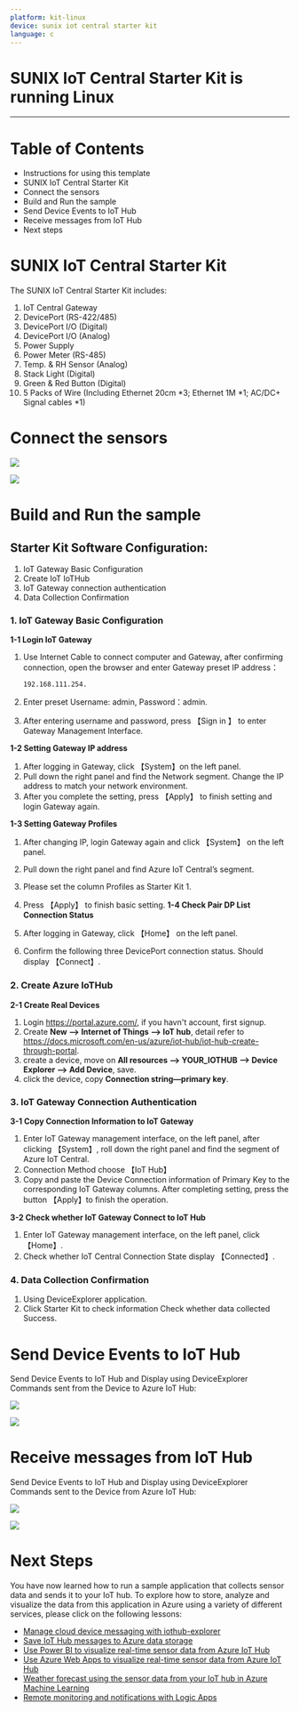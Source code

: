 ```yaml
---
platform: kit-linux
device: sunix iot central starter kit
language: c
---
```


SUNIX IoT Central Starter Kit is running Linux
===
---

# Table of Contents

-   Instructions for using this template
-   SUNIX IoT Central Starter Kit
-   Connect the sensors
-   Build and Run the sample
-   Send Device Events to IoT Hub
-   Receive messages from IoT Hub
-   Next steps

# SUNIX IoT Central Starter Kit

The SUNIX IoT Central Starter Kit includes:

1.  IoT Central Gateway
2.  DevicePort (RS-422/485)
3.  DevicePort I/O (Digital)
4.  DevicePort I/O (Analog)
5.  Power Supply
6.  Power Meter (RS-485)
7.  Temp. & RH Sensor (Analog)
8.  Stack Light (Digital)
9.  Green & Red Button (Digital)
10.  5 Packs of Wire
    (Including Ethernet 20cm *3; Ethernet 1M *1; AC/DC+ Signal cables *1)

# Connect the sensors 

![](./media/sunixiotcentralstarterkit/1.png)

![](./media/sunixiotcentralstarterkit/2.png)

# Build and Run the sample

## Starter Kit Software Configuration:

1.  IoT Gateway Basic Configuration
2.  Create IoT IoTHub
3.  IoT Gateway connection authentication 
4.  Data Collection Confirmation

### 1.	IoT Gateway Basic Configuration

**1-1 Login IoT Gateway**

1.  Use Internet Cable to connect computer and Gateway, after confirming connection, open the browser and enter Gateway preset IP address： 

        192.168.111.254.

2.	Enter preset Username: admin, Password：admin.
3.	After entering username and password, press 【Sign in 】 to enter Gateway Management Interface.

**1-2 Setting Gateway IP address**

1.	After logging in Gateway, click 【System】on the left panel.
2.	Pull down the right panel and find the Network segment. Change the IP address to match your network environment.
3.	After you complete the setting, press 【Apply】 to finish setting and login Gateway again.

**1-3 Setting Gateway Profiles**

1.	After changing IP, login Gateway again and click 【System】 on the left panel.
2.	Pull down the right panel and find Azure IoT Central’s segment.
3.	Please set the column Profiles as Starter Kit 1.
4.	Press 【Apply】 to finish basic setting.
**1-4 Check Pair DP List Connection Status**

1.	After logging in Gateway, click 【Home】 on the left panel.      
2.	Confirm the following three DevicePort connection status. Should display 【Connect】.

### 2. Create Azure IoTHub

**2-1 Create Real Devices**

1.  Login <https://portal.azure.com/>, if you havn't account, first signup.
2.  Create **New --> Internet of Things --> IoT hub**, detail refer to <https://docs.microsoft.com/en-us/azure/iot-hub/iot-hub-create-through-portal>.
3.  create a device, move on **All resources --> YOUR_IOTHUB --> Device Explorer --> Add Device**, save.
4.  click the device, copy **Connection string—primary key**.

### 3. IoT Gateway Connection Authentication 
**3-1 Copy Connection Information to IoT Gateway**

1.	Enter IoT Gateway management interface, on the left panel, after clicking 【System】, roll down the right panel and find the segment of Azure IoT Central.
2.	Connection Method choose 【IoT Hub】     
3.	Copy and paste the Device Connection information of Primary Key to the corresponding IoT Gateway columns. After completing setting, press the button 【Apply】to finish the operation.

**3-2 Check whether IoT Gateway Connect to IoT Hub**

1.	Enter IoT Gateway management interface, on the left panel, click 【Home】.
2.	Check whether  IoT Central Connection State display 【Connected】.

### 4. Data Collection Confirmation

1.	Using DeviceExplorer application.
2.	Click Starter Kit to check information Check whether data collected Success.

# Send Device Events to IoT Hub

Send Device Events to IoT Hub and Display using DeviceExplorer
Commands sent from the Device to Azure IoT Hub:

![](./media/sunixiotcentralstarterkit/3.png)

![](./media/sunixiotcentralstarterkit/4.png)

# Receive messages from IoT Hub

Send Device Events to IoT Hub and Display using DeviceExplorer
Commands sent to the Device from Azure IoT Hub: 

![](./media/sunixiotcentralstarterkit/5.png)

![](./media/sunixiotcentralstarterkit/6.png)

# Next Steps

You have now learned how to run a sample application that collects sensor data and sends it to your IoT hub. To explore how to store, analyze and visualize the data from this application in Azure using a variety of different services, please click on the following lessons:

-   [Manage cloud device messaging with iothub-explorer]
-   [Save IoT Hub messages to Azure data storage]
-   [Use Power BI to visualize real-time sensor data from Azure IoT Hub]
-   [Use Azure Web Apps to visualize real-time sensor data from Azure IoT Hub]
-   [Weather forecast using the sensor data from your IoT hub in Azure Machine Learning]
-   [Remote monitoring and notifications with Logic Apps]   

[Manage cloud device messaging with iothub-explorer]: https://docs.microsoft.com/en-us/azure/iot-hub/iot-hub-explorer-cloud-device-messaging
[Save IoT Hub messages to Azure data storage]: https://docs.microsoft.com/en-us/azure/iot-hub/iot-hub-store-data-in-azure-table-storage
[Use Power BI to visualize real-time sensor data from Azure IoT Hub]: https://docs.microsoft.com/en-us/azure/iot-hub/iot-hub-live-data-visualization-in-power-bi
[Use Azure Web Apps to visualize real-time sensor data from Azure IoT Hub]: https://docs.microsoft.com/en-us/azure/iot-hub/iot-hub-live-data-visualization-in-web-apps
[Weather forecast using the sensor data from your IoT hub in Azure Machine Learning]: https://docs.microsoft.com/en-us/azure/iot-hub/iot-hub-weather-forecast-machine-learning
[Remote monitoring and notifications with Logic Apps]: https://docs.microsoft.com/en-us/azure/iot-hub/iot-hub-monitoring-notifications-with-azure-logic-apps


